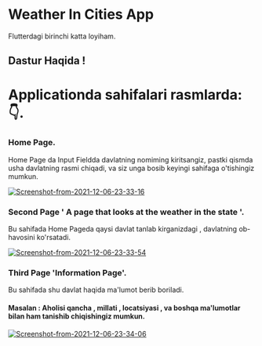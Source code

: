 # Weather In Cities App

Flutterdagi birinchi katta loyiham.

## Dastur Haqida ! 
# Applicationda sahifalari rasmlarda: 👇.

### Home Page. 
Home Page da Input Fieldda davlatning nomiming kiritsangiz, 
pastki qismda usha davlatning rasmi chiqadi, 
va siz unga bosib keyingi sahifaga o'tishingiz mumkun.


<a href="https://ibb.co/7zz8fDL"><img src="https://i.ibb.co/599t03w/Screenshot-from-2021-12-06-23-33-16.png" alt="Screenshot-from-2021-12-06-23-33-16" border="0"></a>

### Second Page ' A page that looks at the weather in the state '.
Bu sahifada Home Pageda qaysi davlat tanlab kirganizdagi , davlatning ob-havosini ko'rsatadi.

<a href="https://ibb.co/sytLWYM"><img src="https://i.ibb.co/NZ7wTBH/Screenshot-from-2021-12-06-23-33-54.png" alt="Screenshot-from-2021-12-06-23-33-54" border="0"></a>

### Third Page 'Information Page'.
Bu sahifada shu davlat haqida ma'lumot berib boriladi.
#### Masalan : Aholisi qancha , millati , locatsiyasi , va boshqa ma'lumotlar bilan ham tanishib chiqishingiz mumkun.

<a href="https://ibb.co/FsVtHMw"><img src="https://i.ibb.co/DGpnryC/Screenshot-from-2021-12-06-23-34-06.png" alt="Screenshot-from-2021-12-06-23-34-06" border="0"></a>




